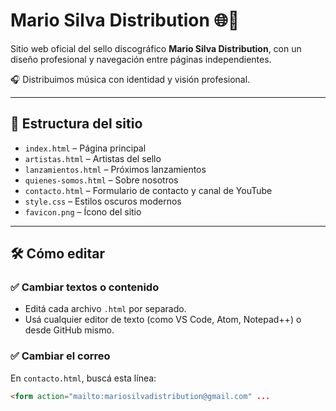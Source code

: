# Mario Silva Distribution 🌐🎵

Sitio web oficial del sello discográfico **Mario Silva Distribution**, con un diseño profesional y navegación entre páginas independientes.

🎧 Distribuimos música con identidad y visión profesional.

---

## 📂 Estructura del sitio

- `index.html` – Página principal
- `artistas.html` – Artistas del sello
- `lanzamientos.html` – Próximos lanzamientos
- `quienes-somos.html` – Sobre nosotros
- `contacto.html` – Formulario de contacto y canal de YouTube
- `style.css` – Estilos oscuros modernos
- `favicon.png` – Ícono del sitio

---

## 🛠 Cómo editar

### ✅ Cambiar textos o contenido
- Editá cada archivo `.html` por separado.
- Usá cualquier editor de texto (como VS Code, Atom, Notepad++) o desde GitHub mismo.

### ✅ Cambiar el correo
En `contacto.html`, buscá esta línea:
```html
<form action="mailto:mariosilvadistribution@gmail.com" ...
